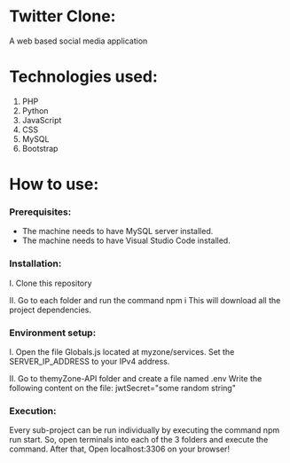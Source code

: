 <h1>Twitter Clone: </h1> 
A web based social media application

<h1> Technologies used: </h1> 
<ol>
  <li>PHP</li>
  <li>Python</li>
  <li>JavaScript</li>
  <li>CSS</li>
  <li>MySQL</li>
  <li>Bootstrap</li>
</ol>

<h1> How to use: </h1> 


<h3> Prerequisites: </h3> 

  <ul>
    <li> The machine needs to have MySQL server installed.</li>
    <li> The machine needs to have Visual Studio Code installed. </li>
</ul>


<h3> Installation: </h3>

I.	Clone this repository

II.	Go to each folder and run the command
   npm i
     This will download all the project dependencies.


<h3> Environment setup: </h3>

I.	Open the file Globals.js located at myzone/services.
   Set the SERVER_IP_ADDRESS to your IPv4 address.
   
II.	Go to themyZone-API folder and create a file named
  .env
  Write the following content on the file:
  jwtSecret="some random string"


<h3>Execution: </h3>

Every sub-project can be run individually by executing the command npm run start.
So, open terminals into each of the 3 folders and execute the command.
After that, Open localhost:3306 on your browser!
